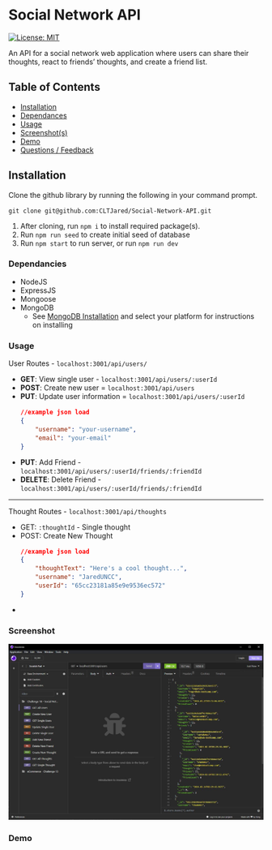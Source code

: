 # Social Network API
 [![License: MIT](https://img.shields.io/badge/License-MIT-yellow.svg)](https://opensource.org/licenses/MIT)

An API for a social network web application where users can share their thoughts, react to friends’ thoughts, and create a friend list.

## Table of Contents
* [Installation](#Installation)
* [Dependances](#dependancies)
* [Usage](#Usage)
* [Screenshot(s)](#screenshot)
* [Demo](#demo)
* [Questions / Feedback](#questions--feedback)

## Installation
Clone the github library by running the following in your command prompt.
```
git clone git@github.com:CLTJared/Social-Network-API.git
```

1. After cloning, run `npm i` to install required package(s).
2. Run `npm run seed` to create initial seed of database
3. Run `npm start` to run server, or run `npm run dev`

### Dependancies
* NodeJS
* ExpressJS
* Mongoose
* MongoDB
    * See [MongoDB Installation](https://www.mongodb.com/docs/manual/installation/) and select your platform for instructions on installing

### Usage
User Routes - `localhost:3001/api/users/`
* **GET**: View single user - `localhost:3001/api/users/:userId`
* **POST**: Create new user = `localhost:3001/api/users`
* **PUT**: Update user information = `localhost:3001/api/users/:userId`
    ```json
    //example json load
    {
        "username": "your-username",
        "email": "your-email"
    }
    ```
* **PUT**: Add Friend - `localhost:3001/api/users/:userId/friends/:friendId`
* **DELETE**: Delete Friend - `localhost:3001/api/users/:userId/friends/:friendId`

----

Thought Routes - `localhost:3001/api/thoughts`
* GET: `:thoughtId` - Single thought
* POST: Create New Thought
    ```json
    //example json load
    {
        "thoughtText": "Here's a cool thought...",
        "username": "JaredUNCC",
        "userId": "65cc23181a85e9e9536ec572"
    }
    ```
* 

### Screenshot
![Insomnia](./insomnia-get-users.jpg)

### Demo
